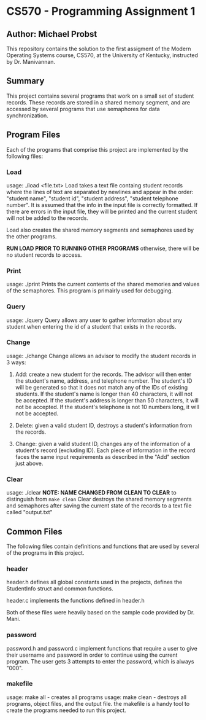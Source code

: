 # CS570 - Programming Assignment 1
## Author: Michael Probst

This repository contains the solution to the first assigment of the Modern Operating Systems course, CS570, at the University of Kentucky, instructed by Dr. Manivannan.

## Summary

This project contains several programs that work on a small set of student records. These records are stored in a shared memory segment, and are accessed by several programs that use semaphores for data synchronization. 

## Program Files

Each of the programs that comprise this project are implemented by the following files:

### Load
usage: ./load <file.txt> 
Load takes a text file containg student records where the lines of text are separated by newlines and appear in the order: "student name", "student id", "student address", "student telephone number".
It is assumed that the info in the input file is correctly formatted.
If there are errors in the input file, they will be printed and the current student will not be added to the records.

Load also creates the shared memory segments and semaphores used by the other programs.

__RUN LOAD PRIOR TO RUNNING OTHER PROGRAMS__ otherwise, there will be no student records to access.

### Print
usage: ./print
Prints the current contents of the shared memories and values of the semaphores.
This program is primairly used for debugging.

### Query
usage: ./query
Query allows any user to gather information about any student when entering the id of a student that exists in the records. 

### Change
usage: ./change
Change allows an advisor to modify the student records in 3 ways:
1. Add: create a new student for the records. The advisor will then enter the student's name, address, and telephone number. The student's ID will be generated so that it does not match any of the IDs of existing students. If the student's name is longer than 40 characters, it will not be accepted. If the student's address is longer than 50 characters, it will not be accepted. If the student's telephone is not 10 numbers long, it will not be accepted.

2. Delete: given a valid student ID, destroys a student's information from the records.

3. Change: given a valid student ID, changes any of the information of a student's record (excluding ID). Each piece of information in the record faces the same input requirements as described in the "Add" section just above.
 
### Clear
usage: ./clear
__NOTE: NAME CHANGED FROM CLEAN TO CLEAR__ to distinguish from `make clean`
Clear destroys the shared memory segments and semaphores after saving the current state of the records to a text file called "output.txt"

## Common Files

The following files contain definitions and functions that are used by several of the programs in this project.

### header
header.h defines all global constants used in the projects, defines the StudentInfo struct and common functions.

header.c implements the functions defined in header.h

Both of these files were heavily based on the sample code provided by Dr. Mani.

### password
password.h and password.c implement functions that require a user to give their username and password in order to continue using the current program. The user gets 3 attempts to enter the password, which is always "000".

### makefile
usage: make all - creates all programs
usage: make clean - destroys all programs, object files, and the output file.
the makefile is a handy tool to create the programs needed to run this project.
